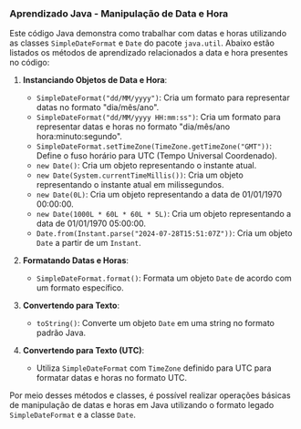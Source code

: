 ### Aprendizado Java - Manipulação de Data e Hora

Este código Java demonstra como trabalhar com datas e horas utilizando as classes `SimpleDateFormat` e `Date` do pacote `java.util`. 
Abaixo estão listados os métodos de aprendizado relacionados a data e hora presentes no código:

1. **Instanciando Objetos de Data e Hora**:
   - `SimpleDateFormat("dd/MM/yyyy")`: Cria um formato para representar datas no formato "dia/mês/ano".
   - `SimpleDateFormat("dd/MM/yyyy HH:mm:ss")`: Cria um formato para representar datas e horas no formato "dia/mês/ano hora:minuto:segundo".
   - `SimpleDateFormat.setTimeZone(TimeZone.getTimeZone("GMT"))`: Define o fuso horário para UTC (Tempo Universal Coordenado).
   - `new Date()`: Cria um objeto representando o instante atual.
   - `new Date(System.currentTimeMillis())`: Cria um objeto representando o instante atual em milissegundos.
   - `new Date(0L)`: Cria um objeto representando a data de 01/01/1970 00:00:00.
   - `new Date(1000L * 60L * 60L * 5L)`: Cria um objeto representando a data de 01/01/1970 05:00:00.
   - `Date.from(Instant.parse("2024-07-28T15:51:07Z"))`: Cria um objeto `Date` a partir de um `Instant`.

2. **Formatando Datas e Horas**:
   - `SimpleDateFormat.format()`: Formata um objeto `Date` de acordo com um formato específico.

3. **Convertendo para Texto**:
   - `toString()`: Converte um objeto `Date` em uma string no formato padrão Java.

4. **Convertendo para Texto (UTC)**:
   - Utiliza `SimpleDateFormat` com `TimeZone` definido para UTC para formatar datas e horas no formato UTC.

Por meio desses métodos e classes, é possível realizar operações básicas de manipulação de datas e horas em Java utilizando o formato legado `SimpleDateFormat` e a classe `Date`.
